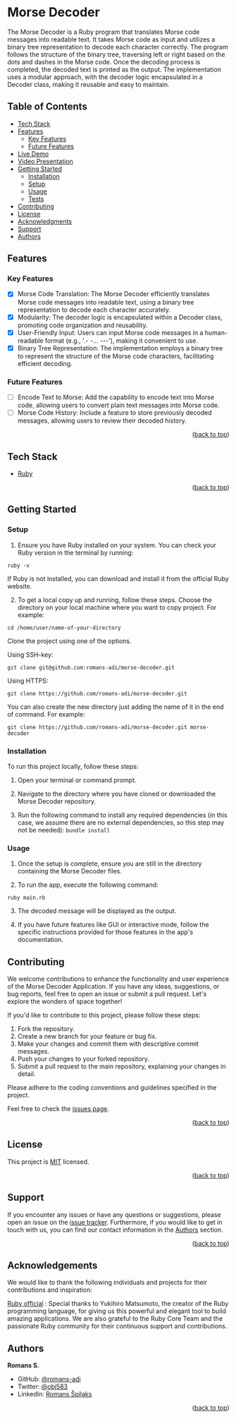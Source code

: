 <a name="readme-top"></a>

<!-- PROJECT DESCRIPTION -->

# <a name="about-project"> Morse Decoder </a>

The Morse Decoder is a Ruby program that translates Morse code messages into readable text. It takes Morse code as input and utilizes a binary tree representation to decode each character correctly. The program follows the structure of the binary tree, traversing left or right based on the dots and dashes in the Morse code. Once the decoding process is completed, the decoded text is printed as the output. The implementation uses a modular approach, with the decoder logic encapsulated in a Decoder class, making it reusable and easy to maintain.

<!-- TABLE OF CONTENTS -->

## Table of Contents

- [Tech Stack ](#tech-stack-)
- [Features ](#features-)
  - [Key Features](#key-features)
  - [Future Features](#future-features)
- [Live Demo](#⚽-live-demo)
- [Video Presentation](#🎥-video-presentation)
- [Getting Started ](#-getting-started-)
  - [Installation](#installation)
  - [Setup](#setup)
  - [Usage](#usage)
  - [Tests](#tests)
- [Contributing ](#-contributing-)
- [License ](#-license-)
- [Acknowledgments ](#-acknowledgments-)
- [Support ](#️-support-)
- [Authors ](#-authors-)

<!-- Features -->

## Features <a name="features"></a>

### Key Features <a name="key-features"></a>

 - [x] Morse Code Translation: The Morse Decoder efficiently translates Morse code messages into readable text, using a binary tree representation to decode each character accurately.
 - [x] Modularity: The decoder logic is encapsulated within a Decoder class, promoting code organization and reusability.
 - [x] User-Friendly Input: Users can input Morse code messages in a human-readable format (e.g., '.- -... ---'), making it convenient to use.
 - [x] Binary Tree Representation: The implementation employs a binary tree to represent the structure of the Morse code characters, facilitating efficient decoding.

### Future Features <a name="future-features"></a>

- [ ] Encode Text to Morse: Add the capability to encode text into Morse code, allowing users to convert plain text messages into Morse code.
- [ ] Morse Code History: Include a feature to store previously decoded messages, allowing users to review their decoded history.

<p align="right">(<a href="#readme-top">back to top</a>)</p>

<!-- TECH STACK -->

## Tech Stack <a name="tech-stack"></a>

  <ul>
     <li><a href="https://www.ruby-lang.org/en/">Ruby</a></li>
  </ul>

<p align="right">(<a href="#readme-top">back to top</a>)</p>

<!-- GETTING STARTED -->

## Getting Started <a name="getting-started"></a>

### Setup <a name="setup"></a>

1. Ensure you have Ruby installed on your system. You can check your Ruby version in the terminal by running:

  ```ruby -v```

If Ruby is not installed, you can download and install it from the official Ruby website.

2. To get a local copy up and running, follow these steps.
Choose the directory on your local machine where you want to copy project. For example:

```cd /home/user/name-of-your-directory```

Clone the project using one of the options.

Using SSH-key:

  ```git clone git@github.com:romans-adi/morse-decoder.git```

Using HTTPS:

  ```git clone https://github.com/romans-adi/morse-decoder.git```

You can also create the new directory just adding the name of it in the end of command. For example:

  ```git clone https://github.com/romans-adi/morse-decoder.git morse-decoder```

### Installation <a name="installation"></a>

To run this project locally, follow these steps:

1. Open your terminal or command prompt.

2. Navigate to the directory where you have cloned or downloaded the Morse Decoder repository.

3. Run the following command to install any required dependencies (in this case, we assume there are no external dependencies, so this step may not be needed):
  ```bundle install```

### Usage <a name="usage"></a>

1. Once the setup is complete, ensure you are still in the directory containing the Morse Decoder files.

2. To run the app, execute the following command:

  ```ruby main.rb```

3. The decoded message will be displayed as the output.

4. If you have future features like GUI or interactive mode, follow the specific instructions provided for those features in the app's documentation.

<!-- CONTRIBUTING -->

## Contributing <a name="contributing"></a>

We welcome contributions to enhance the functionality and user experience of the Morse Decoder Application. If you have any ideas, suggestions, or bug reports, feel free to open an issue or submit a pull request. Let's explore the wonders of space together!

If you'd like to contribute to this project, please follow these steps:

1. Fork the repository.
2. Create a new branch for your feature or bug fix.
3. Make your changes and commit them with descriptive commit messages.
4. Push your changes to your forked repository.
5. Submit a pull request to the main repository, explaining your changes in detail.

Please adhere to the coding conventions and guidelines specified in the project.

Feel free to check the [issues page](../../issues/).

<p align="right">(<a href="#readme-top">back to top</a>)</p>

<!-- LICENSE -->

## License <a name="license"></a>

This project is [MIT](LICENSE) licensed.

<p align="right">(<a href="#readme-top">back to top</a>)</p>

<!-- SUPPORT -->

## Support <a name="support"></a>

If you encounter any issues or have any questions or suggestions, please open an issue on the [issue tracker](../../issues/).
Furthermore, if you would like to get in touch with us, you can find our contact information in the <a href="#authors">Authors</a> section.

<p align="right">(<a href="#readme-top">back to top</a>)</p>

<!-- ACKNOWLEDGEMENTS -->

## Acknowledgements <a name="acknowledgements"></a>

We would like to thank the following individuals and projects for their contributions and inspiration:

[Ruby official](https://www.ruby-lang.org/) :  Special thanks to Yukihiro Matsumoto, the creator of the Ruby programming language, for giving us this powerful and elegant tool to build amazing applications. We are also grateful to the Ruby Core Team and the passionate Ruby community for their continuous support and contributions.

<!-- AUTHORS -->

## Authors <a name="authors"></a>

**Romans S.**

- GitHub: [@romans-adi](https://github.com/romans-adi/)
- Twitter: [@obj583](https://twitter.com/obj583/)
- LinkedIn: [Romans Špiļaks](https://www.linkedin.com/in/obj513/)

<p align="right">(<a href="#readme-top">back to top</a>)</p>
